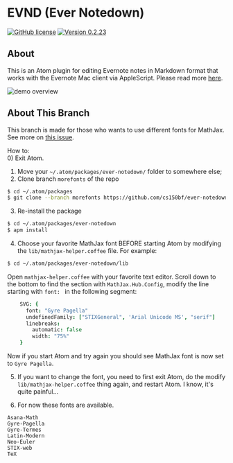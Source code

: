#   EVND (Ever Notedown) 

[![GitHub license](https://img.shields.io/badge/license-MIT-blue.svg)](https://raw.githubusercontent.com/cs150bf/ever-notedown/master/LICENSE.md) [![Version 0.2.23](https://img.shields.io/badge/apm-v0.2.23-green.svg)](https://github.com/cs150bf/ever-notedown/releases)  

## About

This is an Atom plugin for editing Evernote notes in Markdown format that works with the Evernote Mac client via AppleScript. Please read more [here](https://www.evernote.com/l/AER4LWAANh9JY7PBhP9q8rYllx9Znkw5zY8).

![demo overview](https://raw.github.com/cs150bf/ever-notedown/master/docs/demo/demo-0-create-note.gif "demo-0-create-note.gif")


## About This Branch

This branch is made for those who wants to use different fonts for MathJax. See more on [this issue](https://github.com/cs150bf/ever-notedown/issues/42).  

How to:   
0) Exit Atom.   
1) Move your `~/.atom/packages/ever-notedown/` folder to somewhere else;   
2) Clone branch `morefonts` of the repo
```bash
$ cd ~/.atom/packages
$ git clone --branch morefonts https://github.com/cs150bf/ever-notedown
```   
3) Re-install the package
```bash
$ cd ~/.atom/packages/ever-notedown
$ apm install
```   
4) Choose your favorite MathJax font BEFORE starting Atom by modifying the `lib/mathjax-helper.coffee` file. For example:
```bash
$ cd ~/.atom/packages/ever-notedown/lib
```
Open `mathjax-helper.coffee` with your favorite text editor. Scroll down to the bottom to find the section with `MathJax.Hub.Config`, modify the line starting with `font: ` in the following segment:
```coffee
    SVG: {
      font: "Gyre Pagella"
      undefinedFamily: ["STIXGeneral", 'Arial Unicode MS', "serif"]
      linebreaks:
        automatic: false
        width: "75%"
    }
```
Now if you start Atom and try again you should see MathJax font is now set to `Gyre Pagella`.   

5) If you want to change the font, you need to first exit Atom, do the modify `lib/mathjax-helper.coffee` thing again, and restart Atom. I know, it's quite painful...   

6) For now these fonts are available.
```
Asana-Math
Gyre-Pagella
Gyre-Termes
Latin-Modern
Neo-Euler
STIX-web
TeX
```


